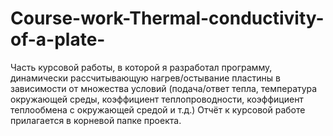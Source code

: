 # Course-work-Thermal-conductivity-of-a-plate-
Часть курсовой работы, в которой я разработал программу, динамически рассчитывающую нагрев/остывание пластины в зависимости от множества условий
(подача/ответ тепла, температура окружающей среды, коэффициент теплопроводности, коэффициент теплообмена с окружающей средой и т.д.)
Отчёт к курсовой работе прилагается в корневой папке проекта.

